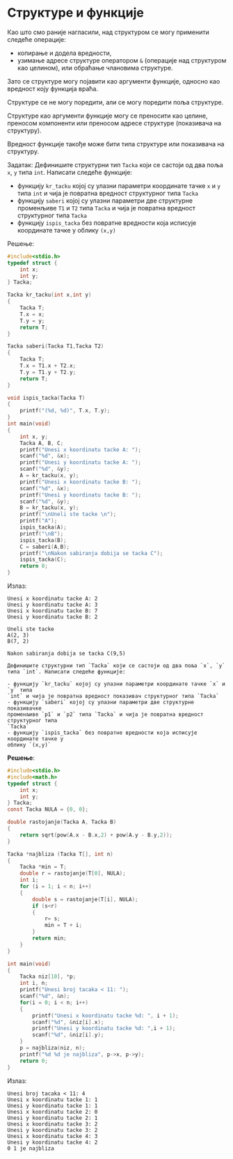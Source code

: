# Структуре и функције

Као што смо раније нагласили, над структуром се могу применити следеће
операције:

- копирање и додела вредности,
- узимање адресе структуре оператором `&` (операције над структуром као
целином), или обраћање члановима структуре.

Зато се структуре могу појавити као аргументи функције, односно као вредност
коју функција враћа.

Структуре се не могу поредити, али се могу поредити поља структуре.

Структуре као аргументи функције могу се преносити као целине, преносом
компоненти или преносом адресе структуре (показивача на структуру).

Вредност функције такође може бити типа структуре или показивача на структуру.

Задатак: Дефинишите структурни тип `Tacka` који се састоји од два поља `x`, `y`
типа `int`. Написати следеће функције:

- функцију `kr_tacku` којој су улазни параметри координате тачке `x` и `y` типа
`int` и чија је повратна вредност структурног типа `Tacka`
- функцију `saberi` којој су улазни параметри две структурне променљиве `Т1` и
`Т2` типа `Tacka` и чија је повратна вредност структурног типа `Tacka`
- функцију `ispis_tacka` без повратне вредности која исписује координате тачке
у облику `(x,y)`

Решење:

```c
#include<stdio.h>
typedef struct {
    int x;
    int y;
} Tacka;

Tacka kr_tacku(int x,int y)
{
    Tacka T;
    T.x = x;
    T.y = y;
    return T;
}

Tacka saberi(Tacka T1,Tacka T2)
{
    Tacka T;
    T.x = T1.x + T2.x;
    T.y = T1.y + T2.y;
    return T;
}

void ispis_tacka(Tacka T)
{
    printf("(%d, %d)", T.x, T.y);
}
int main(void)
{
    int x, y;
    Tacka A, B, C;
    printf("Unesi x koordinatu tacke A: ");
    scanf("%d", &x);
    printf("Unesi y koordinatu tacke A: ");
    scanf("%d", &y);
    A = kr_tacku(x, y);
    printf("Unesi x koordinatu tacke B: ");
    scanf("%d", &x);
    printf("Unesi y koordinatu tacke B: ");
    scanf("%d", &y);
    B = kr_tacku(x, y);
    printf("\nUneli ste tacke \n");
    printf("A");
    ispis_tacka(A);
    printf("\nB");
    ispis_tacka(B);
    C = saberi(A,B);
    printf("\nNakon sabiranja dobija se tacka C");
    ispis_tacka(C);
    return 0;
}
```

Излаз:

```text
Unesi x koordinatu tacke A: 2
Unesi y koordinatu tacke A: 3
Unesi x koordinatu tacke B: 7
Unesi y koordinatu tacke B: 2

Uneli ste tacke
A(2, 3)
B(7, 2)

Nakon sabiranja dobija se tacka C(9,5)
```

```{questionnote}
Дефинишите структурни тип `Tacka` који се састоји од два поља `x`, `y`
типа `int`. Написати следеће функције:

- функцију `kr_tacku` којој су улазни параметри координате тачке `x` и `y` типа
`int` и чија је повратна вредност показивач структурног типа `Tacka`
- функцију `saberi` којој су улазни параметри две структурне показивачке
променљиве `p1` и `p2` типа `Tacka` и чија је повратна вредност структурног типа
`Tacka`
- функцију `ispis_tacka` без повратне вредности која исписује координате тачке у
облику `(x,y)`
```

**Решење**:

```c
#include<stdio.h>
#include<math.h>
typedef struct {
    int x;
    int y;
} Tacka;
const Tacka NULA = {0, 0};

double rastojanje(Tacka A, Tacka B)
{
    return sqrt(pow(A.x - B.x,2) + pow(A.y - B.y,2));
}

Tacka *najbliza (Tacka T[], int n)
{
    Tacka *min = T;
    double r = rastojanje(T[0], NULA);
    int i;
    for (i = 1; i < n; i++)
    {
        double s = rastojanje(T[i], NULA);
        if (s<r)
        { 
            r= s;
            min = T + i;
        }
        return min;
    }
}

int main(void)
{
    Tacka niz[10], *p;
    int i, n;
    printf("Unesi broj tacaka < 11: ");
    scanf("%d", &n);
    for(i = 0; i < n; i++)
    {
        printf("Unesi x koordinatu tacke %d: ", i + 1);
        scanf("%d", &niz[i].x);	
        printf("Unesi y koordinatu tacke %d: ",i + 1);
        scanf("%d", &niz[i].y);		
    }
    p = najbliza(niz, n);
    printf("%d %d je najbliza", p->x, p->y);
    return 0;
}
```

Излаз:

```text
Unesi broj tacaka < 11: 4
Unesi x koordinatu tacke 1: 1
Unesi y koordinatu tacke 1: 1
Unesi x koordinatu tacke 2: 0
Unesi y koordinatu tacke 2: 1
Unesi x koordinatu tacke 3: 2
Unesi y koordinatu tacke 3: 2
Unesi x koordinatu tacke 4: 3
Unesi y koordinatu tacke 4: 2
0 1 je najbliza
```
